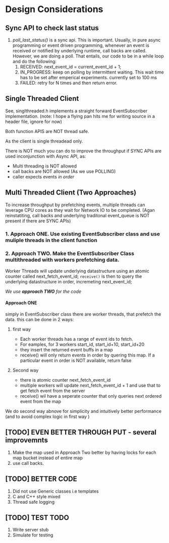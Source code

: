 # Design Considerations
## Sync API to check last status
1. *poll_last_status()* is a sync api. This is important. Usually, in pure async programming or event driven programming,
 whenever an event is received or notified by underlying runtime, call backs are called. However, we are doing a poll.
That entails, our code to be in a while loop and do the following: 
    1. RECEIVED: next_event_id = current_event_id + 1;
    2. IN_PROGRESS: keep on polling by intermittent waiting. This wait time has to be set after emperical experiments. currently set to 100 ms
    3. FAILED: retry for N times and then return error.

## Single Threaded Client
See, singlthreaded.h implements a straight forward EventSubscriber implementation.
(note: I hope a flying pan hits me for writing source in a header file, ignore for now)

Both function APIS are NOT thread safe.

As the client is single threadead only.

There is NOT much you can do to improve the throughput if SYNC APIs
are used inconjunction with Async API, as:
- Multi threading is NOT allowed
- call backs are NOT allowed (As we use POLLING)
- caller expects events *in order*


## Multi Threaded Client (Two Approaches)
To increase throughput by prefetching events, multiple threads
can leverage CPU cores as they wait for Network IO to be completed.
(Agan reinstatiting, call backs and underlying traditonal event_queue
 is NOT present if there are SYNC APIs)

### 1. Approach ONE. Use existing EventSubscriber class and use muliple threads in the client function

### 2. Approach TWO. Make the EventSubscriber Class multithreaded with workers prefetching data.
Worker Threads will update underlying datastructure using an atomic counter called next_fetch_event_id;
`receive()` is then to query the underlying datastructure in order, incremeting next_event_id;

*We use **approach TWO** for the code*

#### Approach ONE
simply in EventSubscriber class there are worker threads, that prefetch the data.
 this can be done in 2 ways:
 1. first way
    - Each worker threads has a range of event ids to fetch.
    -  For eamples, for 3 workers start_id, start_id+10, start_id+20
    - they insert the returned event buffs in a map
     - receive() will only return events in order by quering this map. If a particular event in order is NOT available, return false

 2. Second way
    - there is atomic counter next_fetch_event_id
    - multiple workers will update next_fetch_event_id + 1 and use that to get fetch event from the server
    - receive() wil have a seperate counter that only queries next ordered event from the map

We do second way abnove for simplicity and intuitively better performance (and to avoid complex logic in first way )

## [TODO] EVEN BETTER THROUGH PUT - several improvemnts
1. Make the map used in Approach Two better  by having locks for each map bucket instead of entire map
2. use call backs. 

## [TODO] BETTER CODE
1. Did not use Generic classes i.e templates
2. C and C++ style mixed
3. Thread safe logging

## [TODO] TEST TODO
1. Write server stub
2. Simulate for testing
